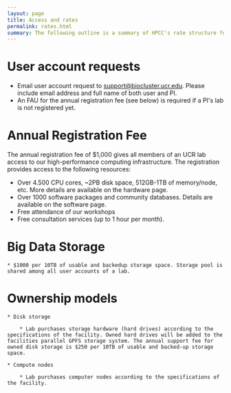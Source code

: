 ```yaml
---
layout: page
title: Access and rates
permalink: rates.html
summary: The following outline is a summary of HPCC's rate structure for UCR users. Rates for external users can be provided upon request. 
---
```



# User account requests

* Email user account request to [support@biocluster.ucr.edu](support@biocluster.ucr.edu). Please include email address and full name of both user and PI.
* An FAU for the annual registration fee (see below) is required if a PI's lab is not registered yet.

# Annual Registration Fee

The annual registration fee of $1,000 gives all members of an UCR lab access to our high-performance computing infrastructure.
The registration provides access to the following resources: 

  * Over 4.500 CPU cores, ~2PB disk space, 512GB-1TB of memory/node, etc. More details are available on the hardware page.
  * Over 1000 software packages and community databases. Details are available on the software page.
  * Free attendance of our workshops
  * Free consultation services (up to 1 hour per month).

# Big Data Storage

    * $1000 per 10TB of usable and backedup storage space. Storage pool is shared among all user accounts of a lab.
 
# Ownership models

    * Disk storage
        
        * Lab purchases storage hardware (hard drives) according to the specifications of the facility. Owned hard drives will be added to the facilities parallel GPFS storage system. The annual support fee for owned disk storage is $250 per 10TB of usable and backed-up storage space. 

    * Compute nodes
        
        * Lab purchases computer nodes according to the specifications of the facility. 

